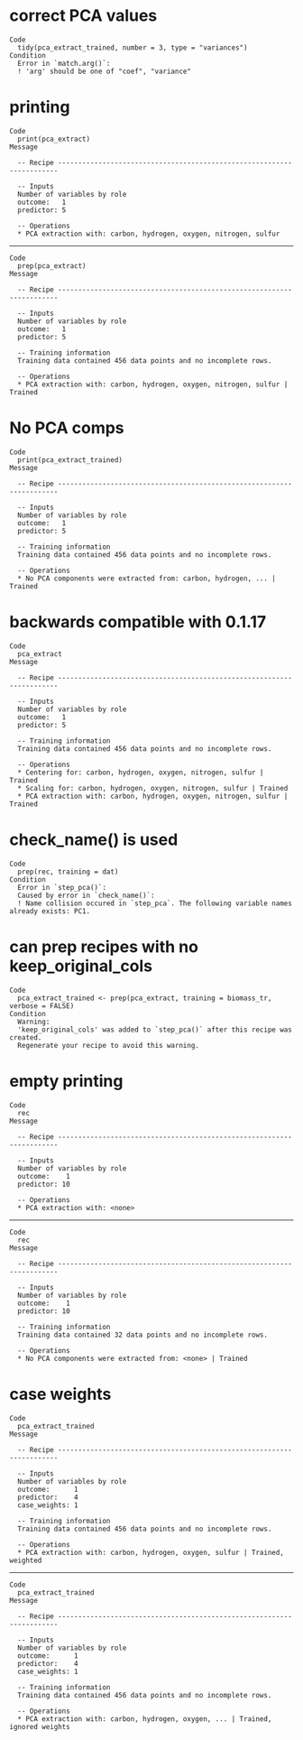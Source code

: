 # correct PCA values

    Code
      tidy(pca_extract_trained, number = 3, type = "variances")
    Condition
      Error in `match.arg()`:
      ! 'arg' should be one of "coef", "variance"

# printing

    Code
      print(pca_extract)
    Message
      
      -- Recipe ----------------------------------------------------------------------
      
      -- Inputs 
      Number of variables by role
      outcome:   1
      predictor: 5
      
      -- Operations 
      * PCA extraction with: carbon, hydrogen, oxygen, nitrogen, sulfur

---

    Code
      prep(pca_extract)
    Message
      
      -- Recipe ----------------------------------------------------------------------
      
      -- Inputs 
      Number of variables by role
      outcome:   1
      predictor: 5
      
      -- Training information 
      Training data contained 456 data points and no incomplete rows.
      
      -- Operations 
      * PCA extraction with: carbon, hydrogen, oxygen, nitrogen, sulfur | Trained

# No PCA comps

    Code
      print(pca_extract_trained)
    Message
      
      -- Recipe ----------------------------------------------------------------------
      
      -- Inputs 
      Number of variables by role
      outcome:   1
      predictor: 5
      
      -- Training information 
      Training data contained 456 data points and no incomplete rows.
      
      -- Operations 
      * No PCA components were extracted from: carbon, hydrogen, ... | Trained

# backwards compatible with 0.1.17

    Code
      pca_extract
    Message
      
      -- Recipe ----------------------------------------------------------------------
      
      -- Inputs 
      Number of variables by role
      outcome:   1
      predictor: 5
      
      -- Training information 
      Training data contained 456 data points and no incomplete rows.
      
      -- Operations 
      * Centering for: carbon, hydrogen, oxygen, nitrogen, sulfur | Trained
      * Scaling for: carbon, hydrogen, oxygen, nitrogen, sulfur | Trained
      * PCA extraction with: carbon, hydrogen, oxygen, nitrogen, sulfur | Trained

# check_name() is used

    Code
      prep(rec, training = dat)
    Condition
      Error in `step_pca()`:
      Caused by error in `check_name()`:
      ! Name collision occured in `step_pca`. The following variable names already exists: PC1.

# can prep recipes with no keep_original_cols

    Code
      pca_extract_trained <- prep(pca_extract, training = biomass_tr, verbose = FALSE)
    Condition
      Warning:
      'keep_original_cols' was added to `step_pca()` after this recipe was created.
      Regenerate your recipe to avoid this warning.

# empty printing

    Code
      rec
    Message
      
      -- Recipe ----------------------------------------------------------------------
      
      -- Inputs 
      Number of variables by role
      outcome:    1
      predictor: 10
      
      -- Operations 
      * PCA extraction with: <none>

---

    Code
      rec
    Message
      
      -- Recipe ----------------------------------------------------------------------
      
      -- Inputs 
      Number of variables by role
      outcome:    1
      predictor: 10
      
      -- Training information 
      Training data contained 32 data points and no incomplete rows.
      
      -- Operations 
      * No PCA components were extracted from: <none> | Trained

# case weights

    Code
      pca_extract_trained
    Message
      
      -- Recipe ----------------------------------------------------------------------
      
      -- Inputs 
      Number of variables by role
      outcome:      1
      predictor:    4
      case_weights: 1
      
      -- Training information 
      Training data contained 456 data points and no incomplete rows.
      
      -- Operations 
      * PCA extraction with: carbon, hydrogen, oxygen, sulfur | Trained, weighted

---

    Code
      pca_extract_trained
    Message
      
      -- Recipe ----------------------------------------------------------------------
      
      -- Inputs 
      Number of variables by role
      outcome:      1
      predictor:    4
      case_weights: 1
      
      -- Training information 
      Training data contained 456 data points and no incomplete rows.
      
      -- Operations 
      * PCA extraction with: carbon, hydrogen, oxygen, ... | Trained, ignored weights

